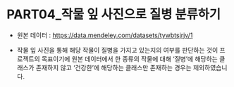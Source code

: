 # PART04_작물 잎 사진으로 질병 분류하기
* 원본 데이터 : https://data.mendeley.com/datasets/tywbtsjrjv/1

* 작물 잎 사진을 통해 해당 작물이 질병을 가지고 있는지의 여부를 판단하는 것이 프로젝트의 목표이기에 원본 데이터에서 한 종류의 작물에 대해 ‘질병’에 해당하는 클래스가 존재하지 않고 ‘건강한’에 해당하는 클래스만 존재하는 경우는 제외하였습니다.
